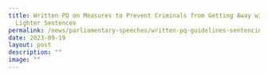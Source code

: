 ```yaml
---
title: Written PQ on Measures to Prevent Criminals from Getting Away with
  Lighter Sentences
permalink: /news/parliamentary-speeches/written-pq-guidelines-sentencing-advisory-panel-measures-in-place/
date: 2023-09-19
layout: post
description: ""
image: ""
---
```

